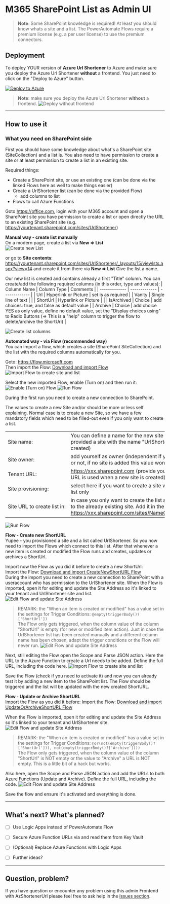 # M365 SharePoint List as Admin UI
> **Note**: Some SharePoint knowledge is required! At least you should know whats a site and a list.
> The PowerAutomate Flows require a premium license (e.g. a per user license) to use the premium connectors.

## Deployment

To deploy YOUR version of **Azure Url Shortener** to Azure and make sure you deploy the Azure Url Shortener __without__ a frontend.
You just need to click on the "Deploy to Azure" button.

[![Deploy to Azure](https://img.shields.io/badge/Deploy%20To-Azure-blue?logo=microsoft-azure)](https://portal.azure.com/?WT.mc_id=urlshortener-github-frbouche#create/Microsoft.Template/uri/https%3A%2F%2Fraw.githubusercontent.com%2FFBoucher%2FAzUrlShortener%2Fmaster%2Fdeployment%2FazureDeploy.json)

> **Note**: make sure you deploy the Azure Url Shortener __without__ a frontend.
![Deploy without frontend](medias/Deploy_AzureUrlShortener_without_Frontend.jpg)


---


## How to use it

### What you need on SharePoint side
First you should have some knowledge about what's a SharePoint site (SiteCollection) and a list is. You also need to have permission to create a site or at least permission to create a list in an existing site.

Required things:
- Create a SharePoint site, or use an existing one (can be done via the linked Flows here as well to make things easier)
- Create a UrlShortener list (can be done via the provided Flow)
    - add columns to list
- Flows to call Azure Functions


Goto https://office.com, login with your M365 account and open a SharePoint site you have permission to create a list or open directly the URL to an existing SharePoint site (e.g. https://yourtenant.sharepoint.com/sites/UrlShortener)  


**Manual way - create list manually**  
On a modern page, create a list via **New => List**  
![Create new List](medias/CreateNewList.jpg)

or go to **Site contents**: https://yourtenant.sharepoint.com/sites/UrlShortener/_layouts/15/viewlsts.aspx?view=14 and create it from there via **New => List**
Give the list a name.

Our new list is created and contains already a first "Title" column. You can create/add the following required columns (in this order, type and values):
| Column Name   | Column Type | Comments |
| ------------- | ------------- | -------------  |
| Url           | Hyperlink or Picture | set is as required   |
| Vanity        | Single line of text |   |
| ShortUrl      | Hyperlink or Picture |   |
| IsArchived    | Choice  | add choices: true, and false as default value  |
| Archive       | Choice  | add choice YES as only value, define no default value, set the "Display choices using" to Radio Buttons (=> This is a "help" column to trigger the flow to delete/archive the ShortUrl) |

![Create list columns](medias/Create_ListColumns.jpg)



**Automated way - via Flow (recommended way)**  
You can import a flow, which creates a site (SharePoint SiteCollection) and the list with the required columns automatically for you.

Goto: https://flow.microsoft.com  
Then import the Flow: [Download and import Flow](deployment/AzUrlShortener-ProvisionSharePointsitewithlistorlistonly_20200726183707.zip)
![Import Flow to create site and list](medias/Import_PowerAutomate_Flow.jpg)

Select the new imported Flow, enable (Turn on) and then run it:  
![Enable (Turn on) Flow](medias/EnableFlow.jpg) 
![Run Flow](medias/Run_flow_site_provisioning.jpg) 

During the first run you need to create a new connection to SharePoint.

The values to create a new Site and/or should be more or less self explaining. Normal case is to create a new Site, so we have a few mandatory fields which need to be filled-out even if you only want to create a list.  

| | |   
| ------------- | ------------- |
| Site name: | You can define a name for the new site (if no name is provided a site with the name "UrlShortener" will be created) |  
| Site owner: | add yourself as owner (independent if you create a site or not, if no site is added this value won't be used) |  
| Tenant URL: | https://xxx.sharepoint.com (provide your tenant URL, this URL is used when a new site is created) |  
| Site provisioning: | select here if you want to create a site with the list or the list only |
| Site URL to create list in: | in case you only want to create the list add here the URL to the already existing site. Add it in the form https://xxx.sharepoint.com/sites/NameOfYourExistingSite |

![Run Flow](medias/RunFlow_to_create_site_and_or_list.jpg) 


**Flow - Create new ShortURL**  
Yupee - you provisioned a site and a list called UrlShortener.
So you now need to import the Flows which connect to this list. After that whenever a new item is created or modified the Flow runs and creates, updates or archives a ShortUrl.

Import now the Flow as you did it before to create a new ShortUrl:  
Import the Flow: [Download and import CreateNewShortURL Flow](deployment/AzUrlShortener-CreatenewShortURL_20200726193851.zip)  
During the import you need to create a new connection to SharePoint with a useraccount who has permission to the UrlShortener site.
When the Flow is imported, open it for editing and update the Site Address so it's linked to your tenant and UrlShortener site and list.
![Edit Flow and update Site Address](medias/Flow_CreateNewShortUrl.jpg)

> REMARK: the "When an item is created or modified" has a value set in the settings for Trigger Conditions: `@empty(triggerBody()?['ShortUrl'])`  
The Flow only gets triggered, when the column value of the column "ShortUrl" is empty (for new or modified item action). Just in case the UrlShortener list has been created manually and a different column name has been chosen, adapt the trigger conditions or the Flow will never run.
![Edit Flow and update Site Address](medias/Flow_CreateNewShortUrl_TriggerConditions.jpg)

Next, still editing the Flow open the Scope and Parse JSON action. Here the URL to the Azure Function to create a Url needs to be added. Define the full URL, including the code here.
![Import Flow to create site and list](medias/Flow_CreateNewShortUrl_AzureFunctionUrl.jpg)

Save the Flow (check if you need to activate it) and now you can already test it by adding a new item to the SharePoint list. The Flow should be triggered and the list will be updated with the new created ShortURL.


**Flow - Update or Archive ShortURL**  
Import the Flow as you did it before:
Import the Flow: [Download and import UpdateOrArchiveShortURL Flow](deployment/AzUrlShortener-UpdateorArchiveShortURLValues_20200726200049.zip)

When the Flow is imported, open it for editing and update the Site Address so it's linked to your tenant and UrlShortener site.
![Edit Flow and update Site Address](medias/Flow_CreateNewShortUrl.jpg)

> REMARK: the "When an item is created or modified" has a value set in the settings for Trigger Conditions: `@or(not(empty(triggerBody()?['ShortUrl'])), not(empty(triggerBody()?['Archive'])))`  
The Flow only gets triggered, when the column value of the column "ShortUrl" is NOT empty or the value to "Archive" a URL is NOT empty. This is a little bit of a hack but works.

Also here, open the Scope and Parse JSON action and add the URLs to both Azure Functions (Update and Archive). Define the full URL, including the code.
![Edit Flow and update Site Address](medias/Flow_UpdateOrArchive_AzureFunctionUrl.jpg)

Save the flow and ensure it's activated and everything is done.

---

## What's next? What's planned?
- [ ] Use Logic Apps instead of PowerAutomate Flow
- [ ] Secure Azure Function URLs via and read them from Key Vault
- [ ] \(Optional) Replace Azure Functions with Logic Apps
- [ ] Further ideas?


---

## Question, problem?

If you have question or encounter any problem using this admin Frontend with AzShortenerUrl please feel free to ask help in the [issues section](https://github.com/FBoucher/AzUrlShortener/issues).


[adminBlazorWebsite_Url_list]: medias/adminBlazorWebsite_Url_list.png
[adminBlazorWebsite_Add_Url]: medias/adminBlazorWebsite_Add_Url.png
[portalConfig]: medias/portalConfig.png
